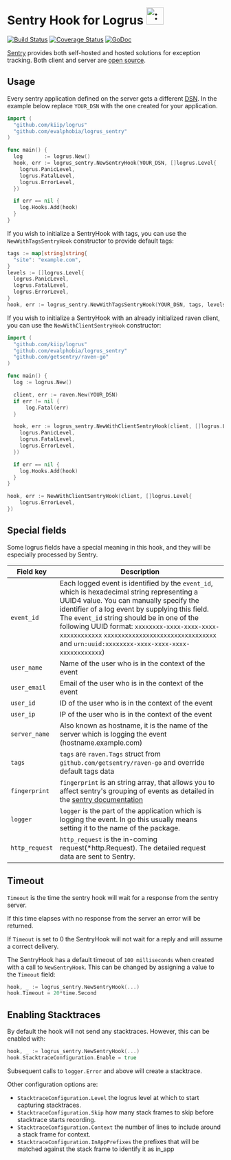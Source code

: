 # Sentry Hook for Logrus <img src="http://i.imgur.com/hTeVwmJ.png" width="40" height="40" alt=":walrus:" class="emoji" title=":walrus:" />


[![Build Status](https://travis-ci.org/evalphobia/logrus_sentry.svg?branch=master)](https://travis-ci.org/evalphobia/logrus_sentry)  [![Coverage Status](https://coveralls.io/repos/evalphobia/logrus_sentry/badge.svg?branch=master&service=github)](https://coveralls.io/github/evalphobia/logrus_sentry?branch=master) [![GoDoc](https://godoc.org/github.com/evalphobia/logrus_sentry?status.svg)](https://godoc.org/github.com/evalphobia/logrus_sentry)

[Sentry](https://getsentry.com) provides both self-hosted and hosted
solutions for exception tracking.
Both client and server are
[open source](https://github.com/getsentry/sentry).

## Usage

Every sentry application defined on the server gets a different
[DSN](https://www.getsentry.com/docs/). In the example below replace
`YOUR_DSN` with the one created for your application.

```go
import (
  "github.com/kiip/logrus"
  "github.com/evalphobia/logrus_sentry"
)

func main() {
  log       := logrus.New()
  hook, err := logrus_sentry.NewSentryHook(YOUR_DSN, []logrus.Level{
    logrus.PanicLevel,
    logrus.FatalLevel,
    logrus.ErrorLevel,
  })

  if err == nil {
    log.Hooks.Add(hook)
  }
}
```

If you wish to initialize a SentryHook with tags, you can use the `NewWithTagsSentryHook` constructor to provide default tags:

```go
tags := map[string]string{
  "site": "example.com",
}
levels := []logrus.Level{
  logrus.PanicLevel,
  logrus.FatalLevel,
  logrus.ErrorLevel,
}
hook, err := logrus_sentry.NewWithTagsSentryHook(YOUR_DSN, tags, levels)

```

If you wish to initialize a SentryHook with an already initialized raven client, you can use
the `NewWithClientSentryHook` constructor:

```go
import (
  "github.com/kiip/logrus"
  "github.com/evalphobia/logrus_sentry"
  "github.com/getsentry/raven-go"
)

func main() {
  log := logrus.New()

  client, err := raven.New(YOUR_DSN)
  if err != nil {
      log.Fatal(err)
  }

  hook, err := logrus_sentry.NewWithClientSentryHook(client, []logrus.Level{
    logrus.PanicLevel,
    logrus.FatalLevel,
    logrus.ErrorLevel,
  })

  if err == nil {
    log.Hooks.Add(hook)
  }
}

hook, err := NewWithClientSentryHook(client, []logrus.Level{
	logrus.ErrorLevel,
})
```

## Special fields

Some logrus fields have a special meaning in this hook, and they will be especially processed by Sentry.


| Field key  | Description |
| ------------- | ------------- |
| `event_id`  | Each logged event is identified by the `event_id`, which is hexadecimal string representing a UUID4 value. You can manually specify the identifier of a log event by supplying this field.  The `event_id` string should be in one of the following UUID format: `xxxxxxxx-xxxx-xxxx-xxxx-xxxxxxxxxxxx` `xxxxxxxxxxxxxxxxxxxxxxxxxxxxxxxx` and `urn:uuid:xxxxxxxx-xxxx-xxxx-xxxx-xxxxxxxxxxxx`)|
| `user_name`  | Name of the user who is in the context of the event  |
| `user_email`  | Email of the user who is in the context of the event |
| `user_id`  | ID of the user who is in the context of the event |
| `user_ip`  | IP of the user who is in the context of the event |
| `server_name`  | Also known as hostname, it is the name of the server which is logging the event (hostname.example.com)  |
| `tags`  | `tags` are `raven.Tags` struct from `github.com/getsentry/raven-go` and override default tags data |
| `fingerprint`  | `fingerprint` is an string array, that allows you to affect sentry's grouping of events as detailed in the [sentry documentation](https://docs.sentry.io/learn/rollups/#customize-grouping-with-fingerprints) |
| `logger`  | `logger` is the part of the application which is logging the event. In go this usually means setting it to the name of the package. |
| `http_request`  | `http_request` is the in-coming request(*http.Request). The detailed request data are sent to Sentry. |

## Timeout

`Timeout` is the time the sentry hook will wait for a response
from the sentry server.

If this time elapses with no response from
the server an error will be returned.

If `Timeout` is set to 0 the SentryHook will not wait for a reply
and will assume a correct delivery.

The SentryHook has a default timeout of `100 milliseconds` when created
with a call to `NewSentryHook`. This can be changed by assigning a value to the `Timeout` field:

```go
hook, _ := logrus_sentry.NewSentryHook(...)
hook.Timeout = 20*time.Second
```

## Enabling Stacktraces

By default the hook will not send any stacktraces. However, this can be enabled
with:

```go
hook, _ := logrus_sentry.NewSentryHook(...)
hook.StacktraceConfiguration.Enable = true
```

Subsequent calls to `logger.Error` and above will create a stacktrace.

Other configuration options are:
- `StacktraceConfiguration.Level` the logrus level at which to start capturing stacktraces.
- `StacktraceConfiguration.Skip` how many stack frames to skip before stacktrace starts recording.
- `StacktraceConfiguration.Context` the number of lines to include around a stack frame for context.
- `StacktraceConfiguration.InAppPrefixes` the prefixes that will be matched against the stack frame to identify it as in_app

